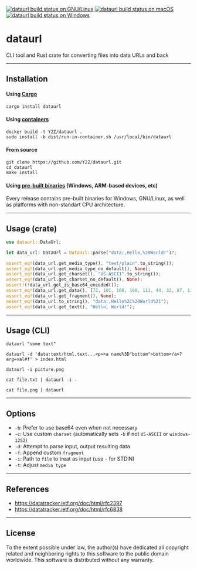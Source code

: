 [![dataurl build status on GNU/Linux](https://github.com/Y2Z/dataurl/workflows/GNU%2FLinux/badge.svg)](https://github.com/Y2Z/dataurl/actions?query=workflow%3AGNU%2FLinux)
[![dataurl build status on macOS](https://github.com/Y2Z/dataurl/workflows/macOS/badge.svg)](https://github.com/Y2Z/dataurl/actions?query=workflow%3AmacOS)
[![dataurl build status on Windows](https://github.com/Y2Z/dataurl/workflows/Windows/badge.svg)](https://github.com/Y2Z/dataurl/actions?query=workflow%3AWindows)

# dataurl

CLI tool and Rust crate for converting files into data URLs and back


---------------------------------------------------


## Installation

#### Using [Cargo](https://crates.io/crates/dataurl)

```console
cargo install dataurl
```

#### Using [containers](https://www.docker.com/)

```console
docker build -t Y2Z/dataurl .
sudo install -b dist/run-in-container.sh /usr/local/bin/dataurl
```

#### From source

```console
git clone https://github.com/Y2Z/dataurl.git
cd dataurl
make install
```

#### Using [pre-built binaries](https://github.com/Y2Z/dataurl/releases) (Windows, ARM-based devices, etc)

Every release contains pre-built binaries for Windows, GNU/Linux, as well as platforms with non-standart CPU architecture.


---------------------------------------------------


## Usage (crate)

```rust
use dataurl::DataUrl;

let data_url: DataUrl = DataUrl::parse("data:,Hello,%20World!")?;

assert_eq!(data_url.get_media_type(), "text/plain".to_string());
assert_eq!(data_url.get_media_type_no_default(), None);
assert_eq!(data_url.get_charset(), "US-ASCII".to_string());
assert_eq!(data_url.get_charset_no_default(), None);
assert!(!data_url.get_is_base64_encoded());
assert_eq!(data_url.get_data(), [72, 101, 108, 108, 111, 44, 32, 87, 111, 114, 108, 100, 33]);
assert_eq!(data_url.get_fragment(), None);
assert_eq!(data_url.to_string(), "data:,Hello%2C%20World%21");
assert_eq!(data_url.get_text(), "Hello, World!");
```


---------------------------------------------------


## Usage (CLI)

```console
dataurl "some text"
```

```console
dataurl -d 'data:text/html,text...<p><a name%3D"bottom">bottom</a>?arg=val#f' > index.html
```

```console
dataurl -i picture.png
```

```console
cat file.txt | dataurl -i -
```

```console
cat file.png | dataurl
```

---------------------------------------------------


## Options

 - `-b`: Prefer to use base64 even when not necessary
 - `-c`: Use custom `charset` (automatically sets `-b` if not `US-ASCII` or `windows-1252`)
 - `-d`: Attempt to parse input, output resulting data
 - `-f`: Append custom `fragment`
 - `-i`: Path to `file` to treat as input (use `-` for STDIN)
 - `-t`: Adjust `media type`


---------------------------------------------------


## References

 - https://datatracker.ietf.org/doc/html/rfc2397
 - https://datatracker.ietf.org/doc/html/rfc6838


---------------------------------------------------


## License

To the extent possible under law, the author(s) have dedicated all copyright related and neighboring rights to this software to the public domain worldwide.
This software is distributed without any warranty.
